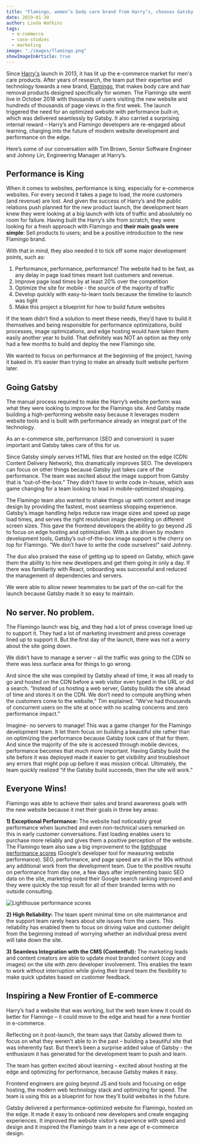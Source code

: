 ```yaml
---
title: "Flamingo, women’s body care brand from Harry’s, chooses Gatsby for critical e-commerce launch, 5X faster page loads"
date: 2019-01-30
author: Linda Watkins
tags:
  - e-commerce
  - case-studies
  - marketing
image: "./images/flamingo.png"
showImageInArticle: true
---
```


Since [Harry's](https://www.harrys.com/en/us) launch in 2013, it has lit up the e-commerce market for men's care products. After years of research, the team put their expertise and technology towards a new brand, [Flamingo](https://www.shopflamingo.com/), that makes body care and hair removal products designed specifically for women. The Flamingo site went live in October 2018 with thousands of users visiting the new website and hundreds of thousands of page views in the first week. The launch triggered the need for an optimized website with performance built-in, which was delivered seamlessly by Gatsby. It also carried a surprising internal reward – Harry’s and Flamingo developers are re-engaged about learning, charging into the future of modern website development and performance on the edge.

Here’s some of our conversation with Tim Brown, Senior Software Engineer and Johnny Lin, Engineering Manager at Harry’s.

## Performance is King

When it comes to websites, performance is king, especially for e-commerce websites. For every second it takes a page to load, the more customers (and revenue) are lost. And given the success of Harry’s and the public relations push planned for the new product launch, the development team knew they were looking at a big launch with lots of traffic and absolutely no room for failure. Having built the Harry’s site from scratch, they were looking for a fresh approach with Flamingo and **their main goals were simple**: Sell products to users; and be a positive introduction to the new Flamingo brand.

With that in mind, they also needed it to tick off some major development points, such as:

1. Performance, performance, performance! The website had to be fast, as any delay in page load times meant lost customers and revenue.
2. Improve page load times by at least 20% over the competition
3. Optimize the site for mobile - the source of the majority of traffic
4. Develop quickly with easy-to-learn tools because the timeline to launch was tight
5. Make this project a blueprint for how to build future websites

If the team didn’t find a solution to meet these needs, they’d have to build it themselves and being responsible for performance optimizations, build processes, image optimizations, and edge hosting would have taken them easily another year to build. That definitely was NOT an option as they only had a few months to build and deploy the new Flamingo site.

<Pullquote>
  We wanted to focus on performance at the beginning of the project, having it
  baked in. It’s easier than trying to make an already built website perform
  later.
</Pullquote>

## Going Gatsby

The manual process required to make the Harry’s website perform was what they were looking to improve for the Flamingo site. And Gatsby made building a high-performing website easy because it leverages modern website tools and is built with performance already an integral part of the technology.

<Pullquote>
  As an e-commerce site, performance (SEO and conversion) is super important and
  Gatsby takes care of this for us.
</Pullquote>

Since Gatsby simply serves HTML files that are hosted on the edge (CDN: Content Delivery Network), this dramatically improves SEO. The developers can focus on other things because Gatsby just takes care of the performance. The team was excited about the image support from Gatsby that is “out-of-the-box.” They didn’t have to write code in-house, which was game changing for a team looking to lead in mobile-optimized shopping.

The Flamingo team also wanted to shake things up with content and image design by providing the fastest, most seamless shopping experience. Gatsby’s image handling helps reduce raw image sizes and speed up page load times, and serves the right resolution image depending on different screen sizes. This gave the frontend developers the ability to go beyond JS to focus on edge hosting and optimization. With a site driven by modern development tools, Gatsby’s out-of-the-box image support is the cherry on top for Flamingo. “We don’t have to write the code ourselves!” said Johnny.

The duo also praised the ease of getting up to speed on Gatsby, which gave them the ability to hire new developers and get them going in only a day. If there was familiarity with React, onboarding was successful and reduced the management of dependencies and servers.

<Pullquote>
  We were able to allow newer teammates to be part of the on-call for the launch
  because Gatsby made it so easy to maintain.
</Pullquote>

## No server. No problem.

The Flamingo launch was big, and they had a lot of press coverage lined up to support it. They had a lot of marketing investment and press coverage lined up to support it. But the first day of the launch, there was not a worry about the site going down.

<Pullquote>
  We didn’t have to manage a server – all the traffic was going to the CDN so
  there was less surface area for things to go wrong.
</Pullquote>

And since the site was compiled by Gatsby ahead of time, it was all ready to go and hosted on the CDN before a web visitor even typed in the URL or did a search. “Instead of us hosting a web server, Gatsby builds the site ahead of time and stores it on the CDN. We don’t need to compute anything when the customers come to the website,” Tim explained. “We've had thousands of concurrent users on the site at once with no scaling concerns and zero performance impact.”

Imagine- no servers to manage! This was a game changer for the Flamingo development team. It let them focus on building a beautiful site rather than on optimizing the performance because Gatsby took care of that for them. And since the majority of the site is accessed through mobile devices, performance becomes that much more important. Having Gatsby build the site before it was deployed made it easier to get visibility and troubleshoot any errors that might pop up before it was mission critical. Ultimately, the team quickly realized “if the Gatsby build succeeds, then the site will work.”

## Everyone Wins!

Flamingo was able to achieve their sales and brand awareness goals with the new website because it met their goals in three key areas:

**1) Exceptional Performance:** The website had noticeably great performance when launched and even non-technical users remarked on this in early customer conversations. Fast loading enables users to purchase more reliably and gives them a positive perception of the website. The Flamingo team also saw a big improvement to the [lighthouse performance scores](https://developers.google.com/web/tools/lighthouse/) (Google’s developer tool for measuring website performance). SEO, performance, and page speed are all in the 90s without any additional work from the development team. Due to the positive results on performance from day one, a few days after implementing basic SEO data on the site, marketing noted their Google search ranking improved and they were quickly the top result for all of their branded terms with no outside consulting.

![Lighthouse performance scores](./images/lighthouse.png)

**2) High Reliability:** The team spent minimal time on site maintenance and the support team rarely hears about site issues from the users. This reliability has enabled them to focus on driving value and customer delight from the beginning instead of worrying whether an individual press event will take down the site.

**3) Seamless Integration with the CMS (Contentful):** The marketing leads and content creators are able to update most branded content (copy and images) on the site with zero developer involvement. This enables the team to work without interruption while giving their brand team the flexibility to make quick updates based on customer feedback.

## Inspiring a New Frontier of E-commerce

Harry’s had a website that was working, but the web team knew it could do better for Flamingo – it could move to the edge and head for a new frontier in e-commerce.

Reflecting on it post-launch, the team says that Gatsby allowed them to focus on what they weren’t able to in the past – building a beautiful site that was inherently fast. But there’s been a surprise added value of Gatsby - the enthusiasm it has generated for the development team to push and learn.

<Pullquote>
  The team has gotten excited about learning – excited about hosting at the edge
  and optimizing for performance, because Gatsby makes it easy.
</Pullquote>

Frontend engineers are going beyond JS and tools and focusing on edge hosting, the modern web technology stack and optimizing for speed. The team is using this as a blueprint for how they’ll build websites in the future.

Gatsby delivered a performance-optimized website for Flamingo, hosted on the edge. It made it easy to onboard new developers and create engaging experiences. It improved the website visitor’s experience with speed and design and it inspired the Flamingo team in a new age of e-commerce design.
